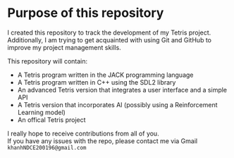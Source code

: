 # Purpose of this repository

I created this repository to track the development of my Tetris project.  
Additionally, I am trying to get acquainted with using Git and GitHub to improve my project management skills.

This repository will contain:
- A Tetris program written in the JACK programming language  
- A Tetris program written in C++ using the SDL2 library  
- An advanced Tetris version that integrates a user interface and a simple API  
- A Tetris version that incorporates AI (possibly using a Reinforcement Learning model)
- An offical Tetris project

I really hope to receive contributions from all of you.  
If you have any issues with the repo, please contact me via Gmail `khanhNDCE200196@gmail.com`
